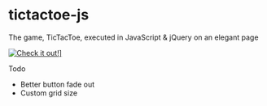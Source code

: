 # tictactoe-js
The game, TicTacToe, executed in JavaScript & jQuery on an elegant page

<a href="https://lucaschilders.github.io/tictactoe-js/" rel="">![Check it out!](http://i.imgur.com/tFT63BU.png)]</a>

Todo
* Better button fade out
* Custom grid size
